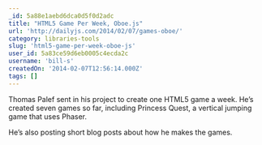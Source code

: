 ```yaml
---
_id: 5a88e1aebd6dca0d5f0d2adc
title: "HTML5 Game Per Week, Oboe.js"
url: 'http://dailyjs.com/2014/02/07/games-oboe/'
category: libraries-tools
slug: 'html5-game-per-week-oboe-js'
user_id: 5a83ce59d6eb0005c4ecda2c
username: 'bill-s'
createdOn: '2014-02-07T12:56:14.000Z'
tags: []
---
```


Thomas Palef sent in his project to create one HTML5 game a week. He’s created seven games so far, including Princess Quest, a vertical jumping game that uses Phaser.

He’s also posting short blog posts about how he makes the games.
